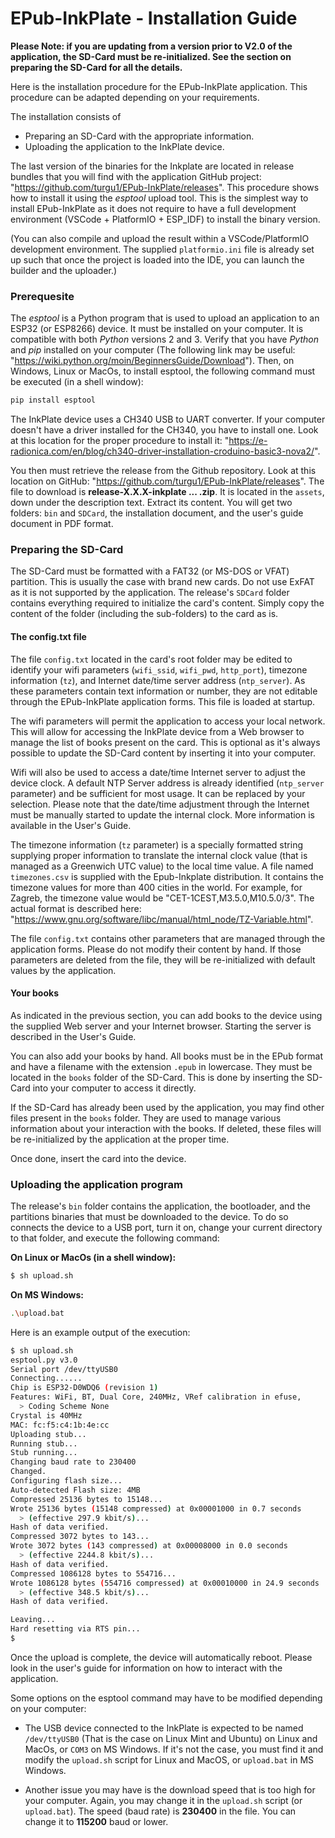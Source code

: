 # EPub-InkPlate - Installation Guide

**Please Note: if you are updating from a version prior to V2.0 of the application, the SD-Card must be re-initialized. See the section on preparing the SD-Card for all the details.**

Here is the installation procedure for the EPub-InkPlate application. This procedure can be adapted depending on your requirements.  

The installation consists of

- Preparing an SD-Card with the appropriate information.
- Uploading the application to the InkPlate device.
  
The last version of the binaries for the Inkplate are located in release bundles that you will find with the application GitHub project: "https://github.com/turgu1/EPub-InkPlate/releases". This procedure shows how to install it using the *esptool* upload tool. This is the simplest way to install EPub-InkPlate as it does not require to have a full development environment (VSCode + PlatformIO + ESP_IDF) to install the binary version.

(You can also compile and upload the result within a VSCode/PlatformIO development environment. The supplied `platformio.ini` file is already set up such that once the project is loaded into the IDE, you can launch the builder and the uploader.)

### Prerequesite

The *esptool* is a Python program that is used to upload an application to an ESP32 (or ESP8266) device. It must be installed on your computer. It is compatible with both *Python* versions 2 and 3. Verify that you have *Python* and *pip* installed on your computer (The following link may be useful: "https://wiki.python.org/moin/BeginnersGuide/Download"). Then, on Windows, Linux or MacOs, to install esptool, the following command must be executed (in a shell window):

```sh
pip install esptool
```

The InkPlate device uses a CH340 USB to UART converter. If your computer doesn't have a driver installed for the CH340, you have to install one. Look at this location for the proper procedure to install it: "https://e-radionica.com/en/blog/ch340-driver-installation-croduino-basic3-nova2/".

You then must retrieve the release from the Github repository. Look at this location on GitHub: "https://github.com/turgu1/EPub-InkPlate/releases". The file to download is **release-X.X.X-inkplate ... .zip**. It is located in the `assets`, down under the description text. Extract its content. You will get two folders: `bin` and `SDCard`, the installation document, and the user's guide document in PDF format.

### Preparing the SD-Card

The SD-Card must be formatted with a FAT32 (or MS-DOS or VFAT) partition. This is usually the case with brand new cards. Do not use ExFAT as it is not supported by the application. The release's `SDCard` folder contains everything required to initialize the card's content. Simply copy the content of the folder (including the sub-folders) to the card as is.

#### The config.txt file

The file `config.txt` located in the card's root folder may be edited to identify your wifi parameters (`wifi_ssid`, `wifi_pwd`, `http_port`), timezone information (`tz`), and Internet date/time server address (`ntp_server`). As these parameters contain text information or number, they are not editable through the EPub-InkPlate application forms. This file is loaded at startup. 

The wifi parameters will permit the application to access your local network. This will allow for accessing the InkPlate device from a Web browser to manage the list of books present on the card. This is optional as it's always possible to update the SD-Card content by inserting it into your computer. 

Wifi will also be used to access a date/time Internet server to adjust the device clock. A default NTP Server address is already identified (`ntp_server` parameter) and be sufficient for most usage. It can be replaced by your selection. Please note that the date/time adjustment through the Internet must be manually started to update the internal clock. More information is available in the User's Guide.

The timezone information (`tz` parameter) is a specially formatted string supplying proper information to translate the internal clock value (that is managed as a Greenwich UTC value) to the local time value. A file named `timezones.csv` is supplied with the Epub-Inkplate distribution. It contains the timezone values for more than 400 cities in the world. For example, for Zagreb, the timezone value would be "CET-1CEST,M3.5.0,M10.5.0/3". The actual format is described here: "https://www.gnu.org/software/libc/manual/html_node/TZ-Variable.html".

The file `config.txt` contains other parameters that are managed through the application forms. Please do not modify their content by hand. If those parameters are deleted from the file, they will be re-initialized with default values by the application.

#### Your books

As indicated in the previous section, you can add books to the device using the supplied Web server and your Internet browser. Starting the server is described in the User's Guide.

You can also add your books by hand. All books must be in the EPub format and have a filename with the extension `.epub` in lowercase. They must be located in the `books` folder of the SD-Card. This is done by inserting the SD-Card into your computer to access it directly.

If the SD-Card has already been used by the application, you may find other files present in the `books` folder. They are used to manage various information about your interaction with the books. If deleted, these files will be re-initialized by the application at the proper time.

Once done, insert the card into the device.

### Uploading the application program

The release's `bin` folder contains the application, the bootloader, and the partitions binaries that must be downloaded to the device. To do so connects the device to a USB port, turn it on, change your current directory to that folder, and execute the following command:

**On Linux or MacOs (in a shell window):**

```sh
$ sh upload.sh
```

**On MS Windows:**

```sh
.\upload.bat
```

Here is an example output of the execution:

```sh
$ sh upload.sh 
esptool.py v3.0
Serial port /dev/ttyUSB0
Connecting......
Chip is ESP32-D0WDQ6 (revision 1)
Features: WiFi, BT, Dual Core, 240MHz, VRef calibration in efuse, 
  > Coding Scheme None
Crystal is 40MHz
MAC: fc:f5:c4:1b:4e:cc
Uploading stub...
Running stub...
Stub running...
Changing baud rate to 230400
Changed.
Configuring flash size...
Auto-detected Flash size: 4MB
Compressed 25136 bytes to 15148...
Wrote 25136 bytes (15148 compressed) at 0x00001000 in 0.7 seconds
  > (effective 297.9 kbit/s)...
Hash of data verified.
Compressed 3072 bytes to 143...
Wrote 3072 bytes (143 compressed) at 0x00008000 in 0.0 seconds
  > (effective 2244.8 kbit/s)...
Hash of data verified.
Compressed 1086128 bytes to 554716...
Wrote 1086128 bytes (554716 compressed) at 0x00010000 in 24.9 seconds
  > (effective 348.5 kbit/s)...
Hash of data verified.

Leaving...
Hard resetting via RTS pin...
$ 
```

Once the upload is complete, the device will automatically reboot. Please look in the user's guide for information on how to interact with the application.

Some options on the esptool command may have to be modified depending on your computer:

- The USB device connected to the InkPlate is expected to be named `/dev/ttyUSB0` (That is the case on Linux Mint and Ubuntu) on Linux and MacOs, or `COM3` on MS Windows. If it's not the case, you must find it and modify the `upload.sh` script for Linux and MacOS, or `upload.bat` in MS Windows. 

- Another issue you may have is the download speed that is too high for your computer. Again, you may change it in the `upload.sh` script (or `upload.bat`). The speed (baud rate) is **230400** in the file. You can change it to **115200** baud or lower.
